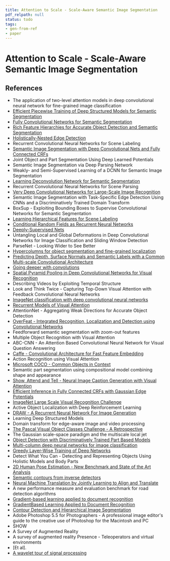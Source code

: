 ```yaml
---
title: Attention to Scale - Scale-Aware Semantic Image Segmentation
pdf_relpath: null
status: todo
tags:
- gen-from-ref
- paper
---
```


# Attention to Scale - Scale-Aware Semantic Image Segmentation

## References

- The application of two-level attention models in deep convolutional neural network for fine-grained image classification
- [Efficient Piecewise Training of Deep Structured Models for Semantic Segmentation](./efficient-piecewise-training-of-deep-structured-models-for-semantic-segmentation.md)
- [Fully Convolutional Networks for Semantic Segmentation](./fully-convolutional-networks-for-semantic-segmentation.md)
- [Rich Feature Hierarchies for Accurate Object Detection and Semantic Segmentation](./rich-feature-hierarchies-for-accurate-object-detection-and-semantic-segmentation.md)
- [Holistically-Nested Edge Detection](./holistically-nested-edge-detection.md)
- Recurrent Convolutional Neural Networks for Scene Labeling
- [Semantic Image Segmentation with Deep Convolutional Nets and Fully Connected CRFs](./semantic-image-segmentation-with-deep-convolutional-nets-and-fully-connected-crfs.md)
- Joint Object and Part Segmentation Using Deep Learned Potentials
- Semantic Image Segmentation via Deep Parsing Network
- Weakly- and Semi-Supervised Learning of a DCNN for Semantic Image Segmentation
- [Learning Deconvolution Network for Semantic Segmentation](./learning-deconvolution-network-for-semantic-segmentation.md)
- Recurrent Convolutional Neural Networks for Scene Parsing
- [Very Deep Convolutional Networks for Large-Scale Image Recognition](./very-deep-convolutional-networks-for-large-scale-image-recognition.md)
- Semantic Image Segmentation with Task-Specific Edge Detection Using CNNs and a Discriminatively Trained Domain Transform
- BoxSup - Exploiting Bounding Boxes to Supervise Convolutional Networks for Semantic Segmentation
- [Learning Hierarchical Features for Scene Labeling](./learning-hierarchical-features-for-scene-labeling.md)
- [Conditional Random Fields as Recurrent Neural Networks](./conditional-random-fields-as-recurrent-neural-networks.md)
- [Deeply-Supervised Nets](./deeply-supervised-nets.md)
- Untangling Local and Global Deformations in Deep Convolutional Networks for Image Classification and Sliding Window Detection
- ParseNet - Looking Wider to See Better
- [Hypercolumns for object segmentation and fine-grained localization](./hypercolumns-for-object-segmentation-and-fine-grained-localization.md)
- [Predicting Depth, Surface Normals and Semantic Labels with a Common Multi-scale Convolutional Architecture](./predicting-depth-surface-normals-and-semantic-labels-with-a-common-multi-scale-convolutional-architecture.md)
- [Going deeper with convolutions](./going-deeper-with-convolutions.md)
- [Spatial Pyramid Pooling in Deep Convolutional Networks for Visual Recognition](./spatial-pyramid-pooling-in-deep-convolutional-networks-for-visual-recognition.md)
- Describing Videos by Exploiting Temporal Structure
- Look and Think Twice - Capturing Top-Down Visual Attention with Feedback Convolutional Neural Networks
- [ImageNet classification with deep convolutional neural networks](./imagenet-classification-with-deep-convolutional-neural-networks.md)
- [Recurrent Models of Visual Attention](./recurrent-models-of-visual-attention.md)
- AttentionNet - Aggregating Weak Directions for Accurate Object Detection
- [OverFeat - Integrated Recognition, Localization and Detection using Convolutional Networks](./overfeat-integrated-recognition-localization-and-detection-using-convolutional-networks.md)
- Feedforward semantic segmentation with zoom-out features
- Multiple Object Recognition with Visual Attention
- ABC-CNN - An Attention Based Convolutional Neural Network for Visual Question Answering
- [Caffe - Convolutional Architecture for Fast Feature Embedding](./caffe-convolutional-architecture-for-fast-feature-embedding.md)
- Action Recognition using Visual Attention
- [Microsoft COCO - Common Objects in Context](./microsoft-coco-common-objects-in-context.md)
- Semantic part segmentation using compositional model combining shape and appearance
- [Show, Attend and Tell - Neural Image Caption Generation with Visual Attention](./show-attend-and-tell-neural-image-caption-generation-with-visual-attention.md)
- [Efficient Inference in Fully Connected CRFs with Gaussian Edge Potentials](./efficient-inference-in-fully-connected-crfs-with-gaussian-edge-potentials.md)
- [ImageNet Large Scale Visual Recognition Challenge](./imagenet-large-scale-visual-recognition-challenge.md)
- Active Object Localization with Deep Reinforcement Learning
- [DRAW - A Recurrent Neural Network For Image Generation](./draw-a-recurrent-neural-network-for-image-generation.md)
- Learning Deep Structured Models
- Domain transform for edge-aware image and video processing
- [The Pascal Visual Object Classes Challenge - A Retrospective](./the-pascal-visual-object-classes-challenge-a-retrospective.md)
- The Gaussian scale-space paradigm and the multiscale local jet
- [Object Detection with Discriminatively Trained Part Based Models](./object-detection-with-discriminatively-trained-part-based-models.md)
- [Multi-column deep neural networks for image classification](./multi-column-deep-neural-networks-for-image-classification.md)
- [Greedy Layer-Wise Training of Deep Networks](./greedy-layer-wise-training-of-deep-networks.md)
- Detect What You Can - Detecting and Representing Objects Using Holistic Models and Body Parts
- [2D Human Pose Estimation - New Benchmark and State of the Art Analysis](./2d-human-pose-estimation-new-benchmark-and-state-of-the-art-analysis.md)
- [Semantic contours from inverse detectors](./semantic-contours-from-inverse-detectors.md)
- [Neural Machine Translation by Jointly Learning to Align and Translate](./neural-machine-translation-by-jointly-learning-to-align-and-translate.md)
- A new performance measure and evaluation benchmark for road detection algorithms
- [Gradient-based learning applied to document recognition](./gradient-based-learning-applied-to-document-recognition.md)
- [GradientBased Learning Applied to Document Recognition](./gradientbased-learning-applied-to-document-recognition.md)
- [Contour Detection and Hierarchical Image Segmentation](./contour-detection-and-hierarchical-image-segmentation.md)
- Adobe Photoshop 5.5 for Photographers - A professional image editor's guide to the creative use of Photoshop for the Macintosh and PC
- SHOW
- A Survey of Augmented Reality
- A survey of augmented reality Presence - Teleoperators and virtual environments
- [Et al].
- [A wavelet tour of signal processing](./a-wavelet-tour-of-signal-processing.md)
